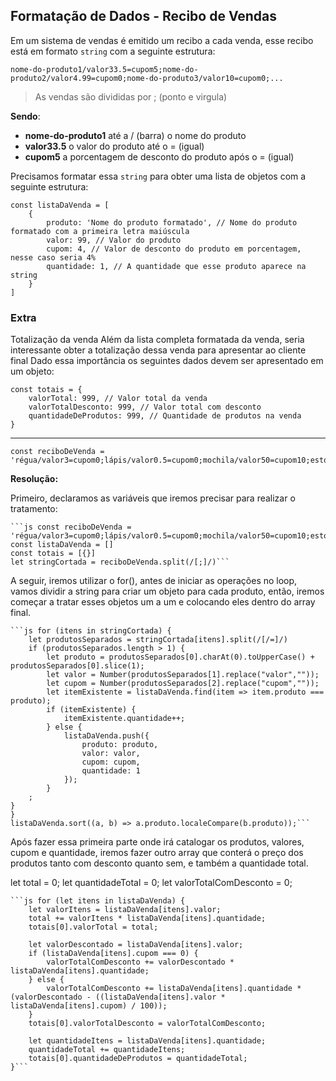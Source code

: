 ## Formatação de Dados - Recibo de Vendas

Em um sistema de vendas é emitido um recibo a cada venda, esse recibo está em formato `string` com a seguinte estrutura: 

    nome-do-produto1/valor33.5=cupom5;nome-do-produto2/valor4.99=cupom0;nome-do-produto3/valor10=cupom0;...

> As vendas são divididas por ; (ponto e virgula)

**Sendo**: 
- **nome-do-produto1** até a / (barra) o nome do produto
- **valor33.5** o valor do produto até o = (igual)
- **cupom5** a porcentagem de desconto do produto após o = (igual)


Precisamos formatar essa `string` para obter uma lista de objetos com a seguinte estrutura: 

    const listaDaVenda = [
        { 
            produto: 'Nome do produto formatado', // Nome do produto formatado com a primeira letra maiúscula 
            valor: 99, // Valor do produto
            cupom: 4, // Valor de desconto do produto em porcentagem, nesse caso seria 4%
            quantidade: 1, // A quantidade que esse produto aparece na string
        }
    ]

### Extra

Totalização da venda
Além da lista completa formatada da venda, seria interessante obter a totalização dessa venda para apresentar ao cliente final
Dado essa importância os seguintes dados devem ser apresentado em um objeto: 

    const totais = {
        valorTotal: 999, // Valor total da venda
        valorTotalDesconto: 999, // Valor total com desconto
        quantidadeDeProdutos: 999, // Quantidade de produtos na venda
    }

<hr/>

    const reciboDeVenda = 'régua/valor3=cupom0;lápis/valor0.5=cupom0;mochila/valor50=cupom10;estojo/valor8=cupom0;cola/valor4=cupom0;cola/valor4=cupom0;mochila/valor50=cupom10;lápis/valor0.5=cupom0;cola/valor4=cupom0;lápis/valor0.5=cupom0;mochila/valor50=cupom10;tesoura/valor5=cupom0;caneta/valor1=cupom0;cola/valor4=cupom0;estojo/valor8=cupom0;borracha/valor2=cupom0;caderno/valor15=cupom5;lápis/valor0.5=cupom0;lápis/valor0.5=cupom0;tesoura/valor5=cupom0;'

**Resolução:**

Primeiro, declaramos as variáveis que iremos precisar para realizar o tratamento:

    ```js const reciboDeVenda = 'régua/valor3=cupom0;lápis/valor0.5=cupom0;mochila/valor50=cupom10;estojo/valor8=cupom0;cola/valor4=cupom0;cola/valor4=cupom0;mochila/valor50=cupom10;lápis/valor0.5=cupom0;cola/valor4=cupom0;lápis/valor0.5=cupom0;mochila/valor50=cupom10;tesoura/valor5=cupom0;caneta/valor1=cupom0;cola/valor4=cupom0;estojo/valor8=cupom0;borracha/valor2=cupom0;caderno/valor15=cupom5;lápis/valor0.5=cupom0;lápis/valor0.5=cupom0;tesoura/valor5=cupom0;'
    const listaDaVenda = []
    const totais = [{}]
    let stringCortada = reciboDeVenda.split(/[;]/)```


A seguir, iremos utilizar o for(), antes de iniciar as operações no loop, vamos dividir a string para criar um objeto para
cada produto, então, iremos começar a tratar esses objetos um a um e colocando eles dentro do array final.

    ```js for (itens in stringCortada) {
        let produtosSeparados = stringCortada[itens].split(/[/=]/)
        if (produtosSeparados.length > 1) {
            let produto = produtosSeparados[0].charAt(0).toUpperCase() + produtosSeparados[0].slice(1);
            let valor = Number(produtosSeparados[1].replace("valor",""));
            let cupom = Number(produtosSeparados[2].replace("cupom",""));
            let itemExistente = listaDaVenda.find(item => item.produto === produto);
            if (itemExistente) {
                itemExistente.quantidade++;
            } else {
                listaDaVenda.push({ 
                    produto: produto,
                    valor: valor,
                    cupom: cupom,
                    quantidade: 1
                });
            }
        ;
    } 
    }
    listaDaVenda.sort((a, b) => a.produto.localeCompare(b.produto));```

Após fazer essa primeira parte onde irá catalogar os produtos, valores, cupom e quantidade, iremos fazer outro array que conterá
o preço dos produtos tanto com desconto quanto sem, e também a quantidade total.

let total = 0;
let quantidadeTotal = 0;
let valorTotalComDesconto = 0;

    ```js for (let itens in listaDaVenda) {
        let valorItens = listaDaVenda[itens].valor;
        total += valorItens * listaDaVenda[itens].quantidade;
        totais[0].valorTotal = total;

        let valorDescontado = listaDaVenda[itens].valor;
        if (listaDaVenda[itens].cupom === 0) {
            valorTotalComDesconto += valorDescontado * listaDaVenda[itens].quantidade;
        } else {
            valorTotalComDesconto += listaDaVenda[itens].quantidade * (valorDescontado - ((listaDaVenda[itens].valor * listaDaVenda[itens].cupom) / 100));
        }
        totais[0].valorTotalDesconto = valorTotalComDesconto;

        let quantidadeItens = listaDaVenda[itens].quantidade;
        quantidadeTotal += quantidadeItens;
        totais[0].quantidadeDeProdutos = quantidadeTotal;
    }```
